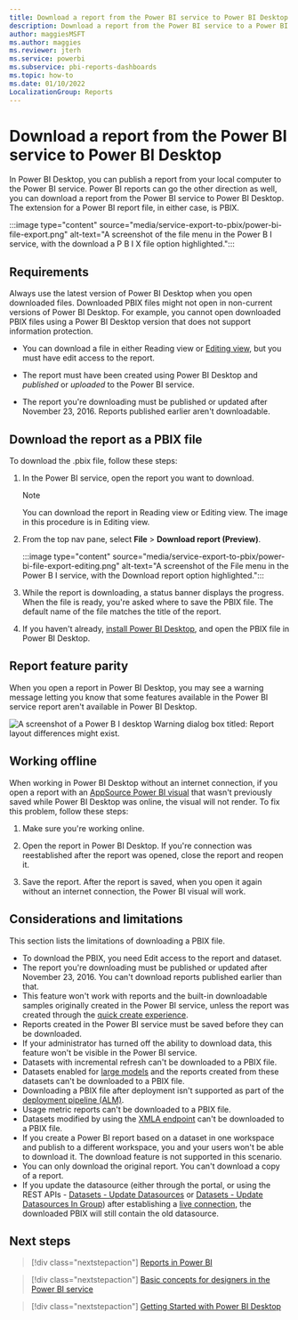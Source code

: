 ```yaml
---
title: Download a report from the Power BI service to Power BI Desktop
description: Download a report from the Power BI service to a Power BI Desktop file
author: maggiesMSFT
ms.author: maggies
ms.reviewer: jterh
ms.service: powerbi
ms.subservice: pbi-reports-dashboards
ms.topic: how-to
ms.date: 01/10/2022
LocalizationGroup: Reports
---
```

# Download a report from the Power BI service to Power BI Desktop

In Power BI Desktop, you can publish a report from your local computer to the Power BI service. Power BI reports can go the other direction as well, you can download a report from the Power BI service to Power BI Desktop. The extension for a Power BI report file, in either case, is PBIX.

:::image type="content" source="media/service-export-to-pbix/power-bi-file-export.png" alt-text="A screenshot of the file menu in the Power B I service, with the download a P B I X file option highlighted.":::

## Requirements

Always use the latest version of Power BI Desktop when you open downloaded files. Downloaded PBIX files might not open in non-current versions of Power BI Desktop. For example, you cannot open downloaded PBIX files using a Power BI Desktop version that does not support information protection.

* You can download a file in either Reading view or [Editing view](./service-interact-with-a-report-in-editing-view.md), but you must have edit access to the report.

* The report must have been created using Power BI Desktop and *published* or *uploaded* to the Power BI service.

* The report you're downloading must be published or updated after November 23, 2016. Reports published earlier aren't downloadable.

## Download the report as a PBIX file

To download the .pbix file, follow these steps:

1. In the Power BI service, open the report you want to download. 

    >[!NOTE]
    >You can download the report in Reading view or Editing view. The image in this procedure is in Editing view.

2. From the top nav pane, select **File** > **Download report (Preview)**.

   :::image type="content" source="media/service-export-to-pbix/power-bi-file-export-editing.png" alt-text="A screenshot of the File menu in the Power B I service, with the Download report option highlighted.":::

3. While the report is downloading, a status banner displays the progress. When the file is ready, you're asked where to save the PBIX file. The default name of the file matches the title of the report.

4. If you haven't already, [install Power BI Desktop](../fundamentals/desktop-get-the-desktop.md), and open the PBIX file in Power BI Desktop.

## Report feature parity

When you open a report in Power BI Desktop, you may see a warning message letting you know that some features available in the Power BI service report aren't available in Power BI Desktop.

![A screenshot of a Power B I desktop Warning dialog box titled: Report layout differences might exist.](media/service-export-to-pbix/power-bi-export-to-pbix_2.png)

## Working offline

When working in Power BI Desktop without an internet connection, if you open a report with an [AppSource Power BI visual](./../developer/visuals/power-bi-custom-visuals.md#appsource-power-bi-visuals) that wasn't previously saved while Power BI Desktop was online, the visual will not render. To fix this problem, follow these steps:

1. Make sure you're working online.

2. Open the report in Power BI Desktop. If you're connection was reestablished after the report was opened, close the report and reopen it.

3. Save the report. After the report is saved, when you open it again without an internet connection, the Power BI visual will work.

## Considerations and limitations

This section lists the limitations of downloading a PBIX file.

* To download the PBIX, you need Edit access to the report and dataset.
* The report you're downloading must be published or updated after November 23, 2016. You can't download reports published earlier than that.
* This feature won't work with reports and the built-in downloadable samples originally created in the Power BI service, unless the report was created through the [quick create experience](./service-quick-create-report.md).
* Reports created in the Power BI service must be saved before they can be downloaded.
* If your administrator has turned off the ability to download data, this feature won't be visible in the Power BI service.
* Datasets with incremental refresh can't be downloaded to a PBIX file.
* Datasets enabled for [large models](../admin/service-premium-large-models.md) and the reports created from these datasets can't be downloaded to a PBIX file.
* Downloading a PBIX file after deployment isn't supported as part of the [deployment pipeline (ALM)](./deployment-pipelines-process.md#considerations-and-limitations).
* Usage metric reports can't be downloaded to a PBIX file.
* Datasets modified by using the [XMLA endpoint](../admin/service-premium-connect-tools.md) can't be downloaded to a PBIX file.
* If you create a Power BI report based on a dataset in one workspace and publish to a different workspace, you and your users won't be able to download it. The download feature is not supported in this scenario.
* You can only download the original report. You can't download a copy of a report.
* If you update the datasource (either through the portal, or using the REST APIs - [Datasets - Update Datasources](/rest/api/power-bi/datasets/update-datasources) or [Datasets - Update Datasources In Group](/rest/api/power-bi/datasets/update-datasources-in-group)) after establishing a [live connection](../connect-data/desktop-report-lifecycle-datasets.md), the downloaded PBIX will still contain the old datasource.

## Next steps

> [!div class="nextstepaction"]
> [Reports in Power BI](../consumer/end-user-reports.md)

> [!div class="nextstepaction"]
> [Basic concepts for designers in the Power BI service](../fundamentals/service-basic-concepts.md)

> [!div class="nextstepaction"]
> [Getting Started with Power BI Desktop](../fundamentals/desktop-getting-started.md)
